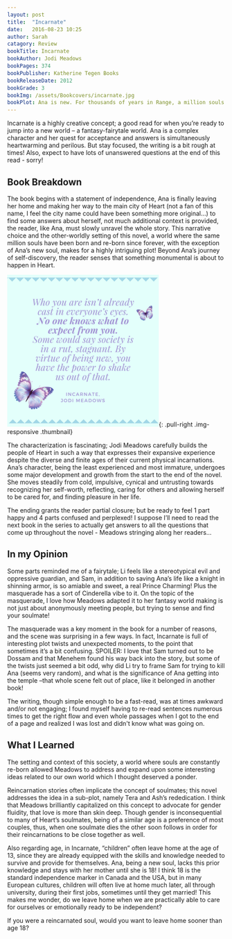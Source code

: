 ```yaml
---
layout: post
title:  "Incarnate"
date:   2016-08-23 10:25
author: Sarah
catagory: Review
bookTitle: Incarnate
bookAuthor: Jodi Meadows
bookPages: 374
bookPublisher: Katherine Tegen Books
bookReleaseDate: 2012
bookGrade: 3
bookImg: /assets/Bookcovers/incarnate.jpg
bookPlot: Ana is new. For thousands of years in Range, a million souls have been reincarnated over and over, keeping their memories and experiences from previous lifetimes. When Ana was born, another soul vanished, and no one knows why. To learn whether she’ll be reincarnated, Ana travels to the city of Heart, but its citizens are afraid of what her presence means. Sam believes Ana’s new soul is good and worthwhile. When he stands up for her, their relationship blooms. But can he love someone who may live only once, and will Ana’s enemies—human and creature alike—let them be together?  <br /> <sup>Adapted from&#58; GoodReads</sup>
---
```

Incarnate is a highly creative concept; a good read for when you’re ready to jump into a new world – a fantasy-fairytale world. Ana is a complex character and her quest for acceptance and answers is simultaneously heartwarming and perilous. But stay focused, the writing is a bit rough at times! Also, expect to have lots of unanswered questions at the end of this read - sorry!

<!--more-->

## Book Breakdown

The book begins with a statement of independence, Ana is finally leaving her home and making her way to the main city of Heart (not a fan of this name, I feel the city name could have been something more original...) to find some answers about herself, not much additional context is provided, the reader, like Ana, must slowly unravel the whole story. This narrative choice and the other-worldly setting of this novel, a world where the same million souls have been born and re-born since forever, with the exception of Ana’s new soul, makes for a highly intriguing plot! Beyond Ana’s journey of self-discovery, the reader senses that something monumental is about to happen in Heart.

![Incarnate Quote](\assets\quotes\Incarnate_quote.png){: .pull-right .img-responsive .thumbnail}

The characterization is fascinating; Jodi Meadows carefully builds the people of Heart in such a way that expresses their expansive experience despite the diverse and finite ages of their current physical incarnations. Ana’s character, being the least experienced and most immature, undergoes some major development and growth from the start to the end of the novel. She moves steadily from cold, impulsive, cynical and untrusting towards recognizing her self-worth, reflecting, caring for others and allowing herself to be cared for, and finding pleasure in her life.

The ending grants the reader partial closure; but be ready to feel 1 part happy and 4 parts confused and perplexed! I suppose I’ll need to read the next book in the series to actually get answers to all the questions that come up throughout the novel - Meadows stringing along her readers...


## In my Opinion

Some parts reminded me of a fairytale; Li feels like a stereotypical evil and oppressive guardian, and Sam, in addition to saving Ana’s life like a knight in shinning armor, is so amiable and sweet, a real Prince Charming! Plus the masquerade has a sort of Cinderella vibe to it. On the topic of the masquerade, I love how Meadows adapted it to her fantasy world making is not just about anonymously meeting people, but trying to sense and find your soulmate!

The masquerade was a key moment in the book for a number of reasons, and the scene was surprising in a few ways. In fact, Incarnate is full of interesting plot twists and unexpected moments, to the point that sometimes it’s a bit confusing. SPOILER: <span class="spoiler">I love that Sam turned out to be Dossam and that Menehem found his way back into the story, but some of the twists just seemed a bit odd, why did Li try to frame Sam for trying to kill Ana (seems very random), and what is the significance of Ana getting into the temple –that whole scene felt out of place, like it belonged in another book!</span>

The writing, though simple enough to be a fast-read, was at times awkward and/or not engaging; I found myself having to re-read sentences numerous times to get the right flow and even whole passages when I got to the end of a page and realized I was lost and didn't know what was going on.


## What I Learned

The setting and context of this society, a world where souls are constantly re-born allowed Meadows to address and expand upon some interesting ideas related to our own world which I thought deserved a ponder.

Reincarnation stories often implicate the concept of soulmates; this novel addresses the idea in a sub-plot, namely Tera and Ash’s rededication. I think that Meadows brilliantly capitalized on this concept to advocate for gender fluidity, that love is more than skin deep. Though gender is inconsequential to many of Heart’s soulmates, being of a similar age is a preference of most couples, thus, when one soulmate dies the other soon follows in order for their reincarnations to be close together as well.

Also regarding age, in Incarnate, “children” often leave home at the age of 13, since they are already equipped with the skills and knowledge needed to survive and provide for themselves. Ana, being a new soul, lacks this prior knowledge and stays with her mother until she is 18! I think 18 is the standard independence marker in Canada and the USA, but in many European cultures, children will often live at home much later, all through university, during their first jobs, sometimes until they get married! This makes me wonder, do we leave home when we are practically able to care for ourselves or emotionally ready to be independent?

If you were a reincarnated soul, would you want to leave home sooner than age 18?
